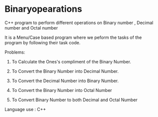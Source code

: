 # Binaryopearations
C++ program to perform different operations on Binary number , Decimal number and Octal number

It is a Menu/Case based program where we peform the tasks of the program by following their task code.



Problems:

1. To Calculate the Ones's compliment of the Binary Number.

2. To Convert the Binary Number into Decimal Number.

3. To Convert the Decimal Number into Binary Number.

4. To Convert the Binary Number into Octal Number

5. To Convert Binary Number to both Decimal and Octal Number



Language use : C++




